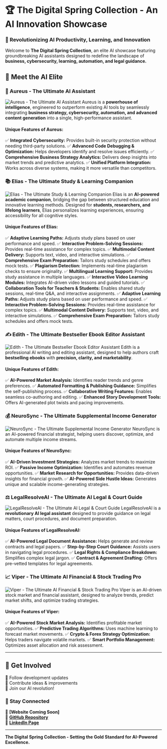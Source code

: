 # 🏆 The Digital Spring Collection - An AI Innovation Showcase

### 🚀 Revolutionizing AI Productivity, Learning, and Innovation

Welcome to **The Digital Spring Collection**, an elite AI showcase featuring groundbreaking AI assistants designed to redefine the landscape of **business, cybersecurity, learning, automation, and legal guidance.**

## 🌟 Meet the AI Elite

### **🦾 Aureus - The Ultimate AI Assistant**
![Aureus - The Ultimate AI Assistant](https://github.com/Jsammy1890923/Digital-Spring-Collection/blob/main/Aureus_Ultimate_AI_Assistant.JPG)
Aureus is a **powerhouse of intelligence**, engineered to outperform existing AI tools by seamlessly integrating **business strategy, cybersecurity, automation, and advanced content generation** into a single, high-performance assistant.

#### **Unique Features of Aureus:**
✅ **Integrated Cybersecurity:** Provides built-in security protection without needing third-party solutions. 
✅ **Advanced Code Debugging & Optimization:** Helps developers identify and resolve issues efficiently.
✅ **Comprehensive Business Strategy Analytics:** Delivers deep insights into market trends and predictive analytics.
✅ **Unified Platform Integration:** Works across diverse systems, making it more versatile than competitors.

### **📚 Elias - The Ultimate Study & Learning Companion**
![Elias - The Ultimate Study & Learning Companion](https://github.com/Jsammy1890923/Digital-Spring-Collection/blob/main/Elias.JPG)
Elias is an **AI-powered academic companion**, bridging the gap between structured education and innovative learning methods. Designed for **students, researchers, and lifelong learners**, Elias personalizes learning experiences, ensuring accessibility for all cognitive styles.

#### **Unique Features of Elias:**
✅ **Adaptive Learning Paths:** Adjusts study plans based on user performance and speed.
✅ **Interactive Problem-Solving Sessions:** Provides real-time assistance for complex topics.
✅ **Multimodal Content Delivery:** Supports text, video, and interactive simulations.
✅ **Comprehensive Exam Preparation:** Tailors study schedules and offers mock tests.
✅ **Plagiarism Detection:** Implements real-time plagiarism checks to ensure originality.
✅ **Multilingual Learning Support:** Provides study assistance in multiple languages.
✅ **Interactive Video Learning Modules:** Integrates AI-driven video lessons and guided tutorials.
✅ **Collaboration Tools for Teachers & Students:** Enables shared study sessions, real-time Q&A, and interactive assignments.
✅ **Adaptive Learning Paths:** Adjusts study plans based on user performance and speed.
✅ **Interactive Problem-Solving Sessions:** Provides real-time assistance for complex topics.
✅ **Multimodal Content Delivery:** Supports text, video, and interactive simulations.
✅ **Comprehensive Exam Preparation:** Tailors study schedules and offers mock tests.

### **✍️ Edith - The Ultimate Bestseller Ebook Editor Assistant**
![Edith - The Ultimate Bestseller Ebook Editor Assistant](https://github.com/Jsammy1890923/Digital-Spring-Collection/blob/main/Edith.jpeg)
Edith is a professional AI writing and editing assistant, designed to help authors craft **bestselling ebooks** with **precision, clarity, and marketability**.

#### **Unique Features of Edith:**
✅ **AI-Powered Market Analysis:** Identifies reader trends and genre preferences.
✅ **Automated Formatting & Publishing Guidance:** Simplifies the self-publishing process.
✅ **Collaborative Writing Features:** Enables seamless co-authoring and editing.
✅ **Enhanced Story Development Tools:** Offers AI-generated plot twists and pacing improvements.

### **💰 NeuroSync - The Ultimate Supplemental Income Generator**
![NeuroSync - The Ultimate Supplemental Income Generator](https://github.com/Jsammy1890923/Digital-Spring-Collection/blob/main/NeuroSync.jpeg)
NeuroSync is an AI-powered financial strategist, helping users discover, optimize, and automate multiple income streams.

#### **Unique Features of NeuroSync:**
✅ **AI-Driven Investment Strategies:** Analyzes market trends to maximize ROI.
✅ **Passive Income Optimization:** Identifies and automates revenue opportunities.
✅ **Market Research for Opportunities:** Provides data-driven insights for financial growth.
✅ **AI-Powered Side Hustle Ideas:** Generates unique and scalable income-generating strategies.

### **⚖️ LegalResolveAI - The Ultimate AI Legal & Court Guide**
![LegalResolveAI - The Ultimate AI Legal & Court Guide](https://github.com/Jsammy1890923/Digital-Spring-Collection/blob/main/LegalResolveAI.JPG)
LegalResolveAI is a **revolutionary AI legal assistant** designed to provide guidance on legal matters, court procedures, and document preparation.

#### **Unique Features of LegalResolveAI:**
✅ **AI-Powered Legal Document Assistance:** Helps generate and review contracts and legal papers.
✅ **Step-by-Step Court Guidance:** Assists users in navigating legal procedures.
✅ **Legal Rights & Compliance Breakdown:** Simplifies complex legal jargon.
✅ **Contract & Agreement Drafting:** Offers pre-vetted templates for legal agreements.

### **📈 Viper - The Ultimate AI Financial & Stock Trading Pro**
![Viper - The Ultimate AI Financial & Stock Trading Pro](https://github.com/Jsammy1890923/Digital-Spring-Collection/blob/main/Viper.jpeg)
Viper is an AI-driven stock market and financial assistant, designed to analyze trends, predict market shifts, and optimize trading strategies.

#### **Unique Features of Viper:**
✅ **AI-Powered Stock Market Analysis:** Identifies profitable market opportunities.
✅ **Predictive Trading Algorithms:** Uses machine learning to forecast market movements.
✅ **Crypto & Forex Strategy Optimization:** Helps traders navigate volatile markets.
✅ **Smart Portfolio Management:** Optimizes asset allocation and risk assessment.

---

## 📢 Get Involved
🔹 Follow development updates  
🔹 Contribute ideas & improvements  
🔹 Join our AI revolution!  

### 🚀 Stay Connected
🔗 **[Website Coming Soon]**  
🔗 **[GitHub Repository](https://github.com/Jsammy1890923/ultimate-ai-assistant)**  
🔗 **[LinkedIn Page](https://www.linkedin.com/in/john-phillips-63b60b342)**  

---
**The Digital Spring Collection - Setting the Gold Standard for AI-Powered Excellence.**
